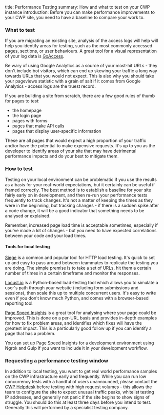 title: Performance Testing
summary: How and what to test on your CWP instance
introduction: Before you can make performance improvements to your CWP site, you need to have a baseline to compare your
work to.

### What to test

If you are migrating an existing site, analysis of the access logs will help will help you identify areas for testing, 
such as the most commonly accessed pages, sections, or user behaviours. A great tool for a visual representation of your
log data is [GoAccess](https://goaccess.io/).

<div class='warning'>
Be wary of using Google Analytics as a source of your most-hit URLs - they don't include bot visitors, which can end up
skewing your traffic a long way towards URLs that you would not expect. This is also why you should take your pageviews
statistic with a grain of salt if it comes from Google Analytics - access logs are the truest record.
</div>

If you are building a site from scratch, there are a few good rules of thumb for pages to test:

- the homepage
- the login page
- pages with forms
- pages that make API calls
- pages that display user-specific information

These are all pages that would expect a high proportion of your traffic and/or have the potential to make expensive
requests. It's up to you as the developer to identify areas of your site that may have detrimental performance impacts 
and do your best to mitigate them.

### How to test

Testing on your local environment can be problematic if you use the results as a basis for your real-world expectations,
but it certainly can be useful if framed correctly. The best method is to establish a baseline for your site fairly 
early on in development, and then re-run your performance tests frequently to track changes. It's not a matter of 
keeping the times as they were in the beginning, but tracking changes - if there is a sudden spike after a code change, 
it will be a good indicator that something needs to be analysed or explained.

Remember, increased page load time is acceptable sometimes, especially if you've made a lot of changes - but you need to
have expected correlations between your code and your load times.

#### Tools for local testing

[Siege](https://www.joedog.org/siege-readme/) is a common and popular tool for HTTP load testing. It's quick to set up 
and easy to pass around between teammates to replicate the testing you are doing. The simple premise is to take a set of 
URLs, hit them a certain number of times in a certain timeframe and monitor the responses.

[Locust.io](http://docs.locust.io/en/latest/quickstart.html) is a Python-based load-testing tool which allows you to 
simulate a user's path through your website (including form submissions and sessions), then scale this up to multiple 
concurrent users. It's easy to write even if you don't know much Python, and comes with a browser-based reporting tool.

[Page Speed Insights](https://developers.google.com/speed/pagespeed/insights/) is a great tool for analysing where your 
page could be improved. This is done on a per-URL basis and provides in-depth examples for how to fix problem areas,
and identifies which fixes will have the greatest impact. This is a particularly good follow up if you can identify a 
page that has a problem.

You can [set up Page Speed Insights for a development environment](https://una.im/gulp-local-psi/) using Ngrok and Gulp 
if you want to include it in your development workflow.

### Requesting a performance testing window

In addition to local testing, you want to get real world performance samples on the CWP infrastructure early and 
frequently. While you can run low concurrency tests with a handful of users unannounced, please contact the 
[CWP Helpdesk](https://www.cwp.govt.nz/service-desk/new-request/) before testing with high request volumes - this allows
the team to configure the site to expect unusual traffic peaks, whitelist testing IP addresses, and generally not panic 
if the site begins to show signs of struggle. You should do this at least three days before you intend to test. 
Generally this will performed by a specialist testing company.
